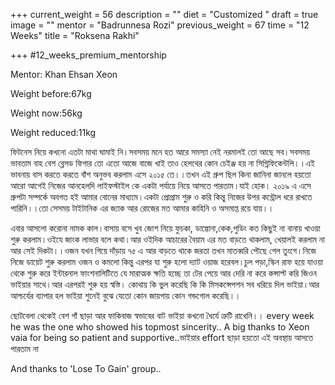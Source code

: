 +++
current_weight = 56
description = ""
diet = "Customized "
draft = true
image = ""
mentor = "Badrunnesa Rozi"
previous_weight = 67
time = "12 Weeks"
title = "Roksena Rakhi"

+++
\#12_weeks_premium_mentorship

Mentor: Khan Ehsan Xeon

Weight before:67kg

Weight now:56kg

Weight reduced:11kg

ফিটনেস নিয়ে কখনো এতটা মাথা ঘামাই নি।সবসময় মনে হত আরে সমস্যা নেই নরমালই তো আছে সব।সবসময় ভাবতাম বাহ বেশ ব্লেসড ফিগার তো এতো আজে বাজে খাই তাও হেলথের কোন চেইঞ্জ হয় না সিগ্নিফিকেন্টলি।।এই ভাবনায় বাস করতে করতে বাঁশ অনুভব করলাম এসে ২০১৫ তে।।তখন এই গ্রুপ ছিল কিনা জানিনা জানলে হয়তো আরো আগেই নিজের আনহেলদি লাইফস্টাইল কে একটা পর্যায়ে নিয়ে আসতে পারতাম।যাই হোক। ২০১৯ এ এসে গ্রুপটা সম্পর্কে অবগত হই আমার বোনের মাধ্যমে।একটা প্রোগ্রাম শুরু ও করি কিন্তু নিজের উপর কন্ট্রোল ধরে রাখতে পারিনি।।তো সেসময় টাইটানিক এর জ্যাক আর রোজের মত আমার কাহিনি ও অসমাপ্ত রয়ে যায়।।

এবার আসলো করোনা নামক কাল।বাসায় বসে খুব জোশ নিয়ে ফুচকা, ডাল্গোনা,কেক,পুডিং কত কিছুই না বানায় খাওয়া শুরু করলাম।ওইযে জাংক লাভার বলে কথা।আর ওইদিক আচারের বৈয়াম এর মত বাড়তে থাকলাম, খেয়ালই করলাম না আর সেই দিকটা।।ওজন যখন গিয়ে দাঁড়ায় ৭৫ এ আর বাড়তে থাকে জরতা তখন মাতব্বরি পৌছে গেল তুংগে।নিজে নিজে ডায়েট শুরু করলাম ওজন ও কমলো কিন্তু এরপর যা শুরু হলো দ্যাট ওয়াজ হরেবল।চুল পড়া,স্কিন রাফ হয়ে যাওয়া থেকে শুরু করে ইন্টারনাল ফাংশনালিটিতে যে মারাত্মক ক্ষতি হচ্ছে তা টের পেয়ে আর দেরি না করে কন্সাল্ট করি জিওন ভাইয়ার সাথে।আর এরপরই শুরু হয় স্বস্তি। কোথায় কি ভুল করেছি কি কি মিসকন্সেপশন সব ধরিয়ে দিল ভাইয়া।আর আশ্চর্যের ব্যাপার হল ভাইয়া শুনেই বুঝে যেতো কোন জায়গায় কোন গন্ডগোল করেছি।।

ছোটবেলা থেকেই বেশ গাঁ ছাড়া আর ফাকিবাজ স্বভাবের বাট ভাইয়া কখনো ধৈর্যে ত্রুটি রাখেনি।। every week he was the one who showed his topmost sincerity.. A big thanks to Xeon vaia for being so patient and supportive..ভাইয়ার effort ছাড়া হয়তো এই অবস্থায় আসতে পারতাম না

And thanks to 'Lose To Gain' group..